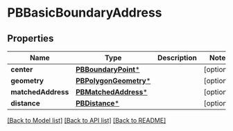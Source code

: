 # PBBasicBoundaryAddress

## Properties
Name | Type | Description | Notes
------------ | ------------- | ------------- | -------------
**center** | [**PBBoundaryPoint***](PBBoundaryPoint.md) |  | [optional] 
**geometry** | [**PBPolygonGeometry***](PBPolygonGeometry.md) |  | [optional] 
**matchedAddress** | [**PBMatchedAddress***](PBMatchedAddress.md) |  | [optional] 
**distance** | [**PBDistance***](PBDistance.md) |  | [optional] 

[[Back to Model list]](../README.md#documentation-for-models) [[Back to API list]](../README.md#documentation-for-api-endpoints) [[Back to README]](../README.md)


